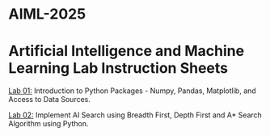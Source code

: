 # AIML-2025
# Artificial Intelligence and Machine Learning Lab Instruction Sheets
[Lab 01:](https://github.com/Sathvikapolepelly/AIML-2025/blob/main/aiml%201.txt) Introduction to Python Packages - Numpy, Pandas, Matplotlib, and Access to Data Sources.

[Lab 02:](https://github.com/Sathvikapolepelly/AIML-2025/blob/main/aiml%202.txt) Implement AI Search using Breadth First, Depth First and A* Search Algorithm using Python.
